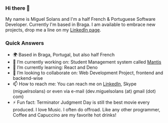 ### Hi there 👋

My name is Miguel Solans and I'm a half French & Portuguese Software Developer. Currently I'm based in Braga. 
I am available to embrace new projects, drop me a line on my [LinkedIn page](https://www.linkedin.com/in/miguelsolans/).

### Quick Answers
- 🌍 Based in Braga, Portugal, but also half French
- 🔭 I’m currently working on: Student Management system called [Mantis](https://github.com/miguelsolans/Equivalencias)
- 🌱 I’m currently learning: React and Deno
- 👯 I’m looking to collaborate on: Web Development Project, frontend and backend-wise
- 📫 How to reach me: You can reach me on [LinkedIn](https://www.linkedin.com/in/miguelsolans/), Skype (miguelrsolans) or even via e-mail (dev.miguelsolans (at) gmail (dot) com)
- ⚡ Fun fact: Terminator Judgment Day is still the best movie every produced. I love Music. I often do offroad. Like any other programmer, Coffee and Capuccino are my favorite hot drinks! 

<!--
**miguelsolans/miguelsolans** is a ✨ _special_ ✨ repository because its `README.md` (this file) appears on your GitHub profile.

Here are some ideas to get you started:

- 🔭 I’m currently working on ...
- 🌱 I’m currently learning ...
- 👯 I’m looking to collaborate on ...
- 🤔 I’m looking for help with ...
- 💬 Ask me about ...
- 📫 How to reach me: ...
- 😄 Pronouns: ...
- ⚡ Fun fact: ...
-->
